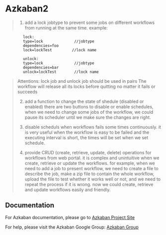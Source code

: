 Azkaban2
========

> 1. add a lock jobtype to prevent some jobs on different workflows from running at the same time.
> example:
```
		lock:
		type=lock              //jobtype
		dependencies=foo
		lock=lockTest         //lock name

		unlock:
		type=lock              //jobtype
		dependencies=bar
		unlock=lockTest        //lock name
```
> Attentions:
> lock job and unlock job should be used in pairs
> The workflow will release all its locks before quitting no matter it fails or succeeds
> 
> 
> 2. add a function to change the state of shedule (disabled or enabled)
> there are two buttons to disable or enable schedules, when we need to change some jobs of the
> workflow, we could pause its scheduler until we make sure the changes are right.
> 
> 
> 3. disable scheduls when workflows fails some times continuously.
> it is very useful when the workflow is easy to be failed and the executing interval is short,
> the times will be set when we set schedule.
> 
> 
> 4. provide CRUD (create, retrieve, update, delete) operations for workflows from web portal.
> it is complex and unintuitive when we create, retrieve or update the workflows. for example,
> when we need to add a job to present workflow, we need to create a file to describe the job,
> make a zip file to contain the whole workflow, upload the file to test whether it works well
> or not, and we need to repeat the process if it is wrong.
> now we could create, retrieve and update workflows easily and friendly.


Documentation
-------------

For Azkaban documentation, please go to [Azkaban Project Site](http://azkaban.github.io)

For help, please visit the Azkaban Google Group: [Azkaban Group](https://groups.google.com/forum/?fromgroups#!forum/azkaban-dev)

